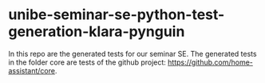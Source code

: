 # unibe-seminar-se-python-test-generation-klara-pynguin

In this repo are the generated tests for our seminar SE. The generated tests in the folder core are tests of the github project: https://github.com/home-assistant/core.
